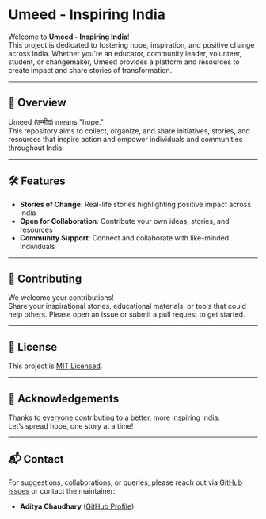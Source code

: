 # Umeed - Inspiring India 

Welcome to **Umeed - Inspiring India**!  
This project is dedicated to fostering hope, inspiration, and positive change across India. Whether you're an educator, community leader, volunteer, student, or changemaker, Umeed provides a platform and resources to create impact and share stories of transformation.

---

## 🌟 Overview

Umeed (उम्मीद) means "hope."  
This repository aims to collect, organize, and share initiatives, stories, and resources that inspire action and empower individuals and communities throughout India.

---

## 🛠️ Features

- **Stories of Change**: Real-life stories highlighting positive impact across India
- **Open for Collaboration**: Contribute your own ideas, stories, and resources
- **Community Support**: Connect and collaborate with like-minded individuals

---


## 🤝 Contributing

We welcome your contributions!  
Share your inspirational stories, educational materials, or tools that could help others. Please open an issue or submit a pull request to get started.


---

## 📢 License

This project is [MIT Licensed](LICENSE).

---

## 🙏 Acknowledgements

Thanks to everyone contributing to a better, more inspiring India.  
Let’s spread hope, one story at a time!

---

## 📬 Contact

For suggestions, collaborations, or queries, please reach out via [GitHub Issues](https://github.com/AdityaXChaudhary/Umeed-Inspiring-India/issues) or contact the maintainer:

- **Aditya Chaudhary** ([GitHub Profile](https://github.com/AdityaXChaudhary))


